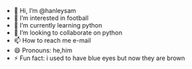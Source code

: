 - 👋 Hi, I’m @hanleysam
- 👀 I’m interested in football
- 🌱 I’m currently learning python
- 💞️ I’m looking to collaborate on python
- 📫 How to reach me e-mail
- 😄 Pronouns: he,him
- ⚡ Fun fact: i used to have blue eyes but now they are brown

<!---
hanleysam/hanleysam is a ✨ special ✨ repository because its `README.md` (this file) appears on your GitHub profile.
You can click the Preview link to take a look at your changes.
--->
